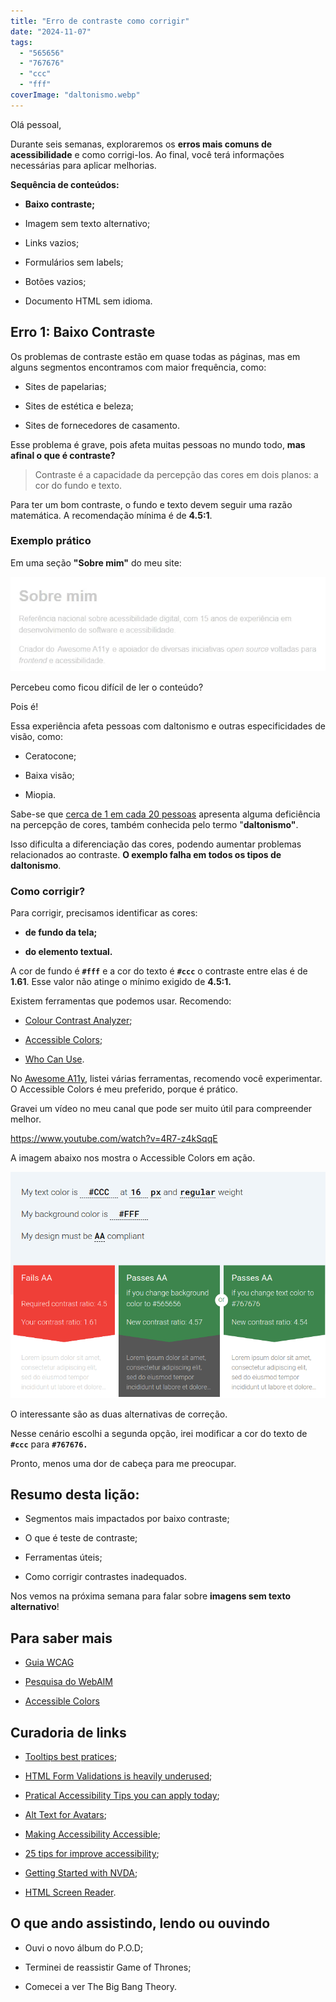 ```yaml
---
title: "Erro de contraste como corrigir"
date: "2024-11-07"
tags: 
  - "565656"
  - "767676"
  - "ccc"
  - "fff"
coverImage: "daltonismo.webp"
---
```


Olá pessoal,

Durante seis semanas, exploraremos os **erros mais comuns de acessibilidade** e como corrigi-los. Ao final, você terá informações necessárias para aplicar melhorias.

**Sequência de conteúdos:**

- **Baixo contraste;**

- Imagem sem texto alternativo;

- Links vazios;

- Formulários sem labels;

- Botões vazios;

- Documento HTML sem idioma.

## **Erro 1: Baixo Contraste**

Os problemas de contraste estão em quase todas as páginas, mas em alguns segmentos encontramos com maior frequência, como:

- Sites de papelarias;

- Sites de estética e beleza;

- Sites de fornecedores de casamento.

Esse problema é grave, pois afeta muitas pessoas no mundo todo, **mas afinal o que é contraste?**

> Contraste é a capacidade da percepção das cores em dois planos: a cor do fundo e texto.

Para ter um bom contraste, o fundo e texto devem seguir uma razão matemática. A recomendação mínima é de **4.5:1**.

### **Exemplo prático**

Em uma seção **"Sobre mim"** do meu site:

![Print da sessão de Sobre mim do meu site, com fundo branco e cinza bem claro, quebrando o critério de contraste.](images/email.webp)

Percebeu como ficou difícil de ler o conteúdo?

Pois é!

Essa experiência afeta pessoas com daltonismo e outras especificidades de visão, como:

- Ceratocone;

- Baixa visão;

- Miopia.

Sabe-se que [cerca de 1 em cada 20 pessoas](http://www.colourblindawareness.org/colour-blindness/) apresenta alguma deficiência na percepção de cores, também conhecida pelo termo "**daltonismo"**.

Isso dificulta a diferenciação das cores, podendo aumentar problemas relacionados ao contraste. **O exemplo falha em todos os tipos de daltonismo**.

### **Como corrigir?**

Para corrigir, precisamos identificar as cores:

- **de fundo da tela;**

- **do elemento textual.**

A cor de fundo é **`#fff`** e a cor do texto é **`#ccc`** o contraste entre elas é de **1.61**. Esse valor não atinge o mínimo exigido de **4.5:1.**

Existem ferramentas que podemos usar. Recomendo:

- [Colour Contrast Analyzer](https://www.tpgi.com/color-contrast-checker/);

- [Accessible Colors](https://accessible-colors.com/);

- [Who Can Use](https://www.whocanuse.com/?bg=ffffff&fg=cccccc&fs=16&fw=).

No [Awesome A11y](https://github.com/brunopulis/awesome-a11y/blob/master/topics/tools.md#colors-and-contrast), listei várias ferramentas, recomendo você experimentar. O Accessible Colors é meu preferido, porque é prático.

Gravei um vídeo no meu canal que pode ser muito útil para compreender melhor.

https://www.youtube.com/watch?v=4R7-z4kSqqE

A imagem abaixo nos mostra o Accessible Colors em ação.

![Print da análise de contraste, Configuração atual: texto #CCC em 16px regular sobre fundo #FFF. Alternativas para aprovação AA: Alterar o fundo para #565656 (novo contraste: 4.57). Alterar o texto para #767676 (novo contraste: 4.54).](images/accessible-colors.png)

O interessante são as duas alternativas de correção.

Nesse cenário escolhi a segunda opção, irei modificar a cor do texto de **`#ccc`** para **`#767676.`**

Pronto, menos uma dor de cabeça para me preocupar.

## Resumo desta lição:

- Segmentos mais impactados por baixo contraste;

- O que é teste de contraste;

- Ferramentas úteis;

- Como corrigir contrastes inadequados.

Nos vemos na próxima semana para falar sobre **imagens sem texto alternativo**!

## **Para saber mais**

- [Guia WCAG](https://guia-wcag.com/)

- [Pesquisa do WebAIM](https://webaim.org/projects/million/#errors)

- [Accessible Colors](https://accessible-colors.com/)

## **Curadoria de links**

- [Tooltips best pratices](https://css-tricks.com/tooltip-best-practices/);

- [HTML Form Validations is heavily underused](https://expressionstatement.com/html-form-validation-is-heavily-underused);

- [Pratical Accessibility Tips you can apply today](https://piccalil.li/blog/practical-accessibility-tips-you-can-apply-today/);

- [Alt Text for Avatars](https://nicolas-steenhout.com/alt-text-for-avatars/);

- [Making Accessibility Accessible](https://www.basbroek.nl/making-accessibility-acceessible);

- [25 tips for improve accessibility](https://webaim.org/blog/25-tips/);

- [Getting Started with NVDA](https://www.tempertemper.net/blog/getting-started-with-nvda);

- [HTML Screen Reader](https://www.a11y-collective.com/blog/html-screen-reader/).

## O que ando assistindo, lendo ou ouvindo

- Ouvi o novo álbum do P.O.D;

- Terminei de reassistir Game of Thrones;

- Comecei a ver The Big Bang Theory.

